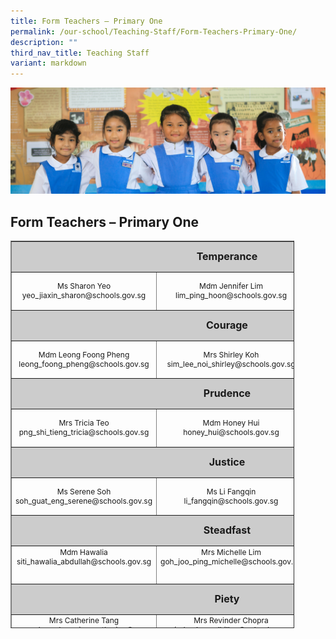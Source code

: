 ```yaml
---
title: Form Teachers – Primary One
permalink: /our-school/Teaching-Staff/Form-Teachers-Primary-One/
description: ""
third_nav_title: Teaching Staff
variant: markdown
---
```

![](/images/Banners/banner_ourschool__5_.jpg)
## Form Teachers – Primary One
<table style="text-align: center; font-size: 12px; border-collapse: collapse; width: 90%; height: 620px;" border="1" width="100%">
<tbody>
<tr style="height: 42px;">
<td style="font-size: 16px; background-color: #cccccc; width: 82.0453%; height: 42px; text-align: center" colspan="3"><strong>Temperance</strong></td>
</tr>
<tr style="height: 55px;">
<td style="width: 43.5516%; text-align: center; height: 55px;" width="32%">Ms Sharon Yeo <br>yeo_jiaxin_sharon@schools.gov.sg</td>
<td style="height: 55px; width: 14.0542%; text-align: center;">Mdm Jennifer Lim
lim_ping_hoon@schools.gov.sg
</td>
<td style="width: 24.4395%; height: 55px;"></td>
</tr>
<tr style="height: 42px;">
<td style="font-size: 16px; background-color: #cccccc; width: 82.0453%; height: 42px; text-align: center" colspan="3"><strong>Courage</strong></td>
</tr>
<tr style="height: 55px;">
<td style="width: 43.5516%; height: 55px; text-align: center;">Mdm Leong Foong Pheng
leong_foong_pheng@schools.gov.sg
</td>
<td style="width: 14.0542%; height: 55px; text-align: center;">Mrs Shirley Koh<br>sim_lee_noi_shirley@schools.gov.sg</td>
<td style="width: 24.4395%; height: 55px;"></td>
</tr>
<tr style="height: 42px;">
<td style="font-size: 16px; background-color: #cccccc; width: 82.0453%; height: 42px; text-align: center" colspan="3"><strong>Prudence</strong></td>
</tr>
<tr style="height: 55px;">
<td style="width: 43.5516%; height: 55px; text-align: center;">Mrs Tricia Teo
png_shi_tieng_tricia@schools.gov.sg
</td>
<td style="width: 14.0542%; height: 10px; text-align: center;" width="32%">Mdm Honey Hui<br>
honey_hui@schools.gov.sg
</td>
<td style="width: 24.4395%; height: 10px;"></td>
</tr>
<tr style="height: 42px;">
<td style="font-size: 16px; background-color: #cccccc; width: 82.0453%; height: 42px; text-align: center" colspan="3"><strong>Justice</strong></td>
</tr>
<tr style="height: 55px;">
<td style="width: 43.5516%; height: 55px; text-align: center;">Ms Serene Soh<br>soh_guat_eng_serene@schools.gov.sg</td>
<td style="width: 14.0542%; height: 55px; text-align: center;">Ms Li Fangqin<br>li_fangqin@schools.gov.sg</td>
</tr>
<tr style="height: 42.1111px;">
<td style="font-size: 16px; background-color: #cccccc; width: 82.0453%; height: 42px; text-align: center" colspan="3"><strong>Steadfast</strong></td>
</tr>
<tr style="height: 55px;" valign="top">
<td style="width: 43.5516%; height: 55px; text-align: center;">Mdm Hawalia
siti_hawalia_abdullah@schools.gov.sg
</td>
<td style="width: 14.0542%; height: 55px; text-align: center;">Mrs Michelle Lim<br>
goh_joo_ping_michelle@schools.gov.sg
</td>
<td style="width: 14.0542%; height: 55px; text-align: center;">Ms Norazlin<br>
norazlin_abu_bakar@schools.gov.sg
</td>
</tr>
<tr style="height: 42px;">
<td style="font-size: 16px; background-color: #cccccc; width: 82.0453%; height: 42px; text-align: center" colspan="3"><strong>Piety</strong></td>
</tr>
<tr style="height: 41px;" valign="top">
<td style="width: 43.5516%; height: 41px; text-align: center;">Mrs Catherine Tang
chee_sher_ping_catherine@
schools.gov.sg
</td>
<td style="width: 14.0542%; height: 41px; text-align: center;">Mrs Revinder Chopra<br>revinder_kaur_dhillon@schools.gov.sg</td>
<td style="width: 24.4395%; height: 41px;"></td>
</tr>
</tbody>
</table>